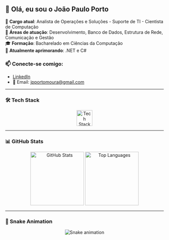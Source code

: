 ## 👋 Olá, eu sou o João Paulo Porto

🎯 **Cargo atual**: Analista de Operações e Soluções - Suporte de TI - Cientista de Computação  
🤖 **Áreas de atuação**: Desenvolvimento, Banco de Dados, Estrutura de Rede, Comunicação e Gestão  
🎓 **Formação**: Bacharelado em Ciências da Computação  
🌱 **Atualmente aprimorando**: .NET e C#  

### 📫 Conecte-se comigo:
- [LinkedIn](https://www.linkedin.com/in/jo%C3%A3o-paulo-porto-515ab933a)  
- 📧 Email: jpportomoura@gmail.com

---

### 🛠️ Tech Stack

<p align="center">
  <img src="https://skillicons.dev/icons?i=cs,python,c,cpp,html,css,js,sql" alt="Tech Stack" height="50"/>
</p>

---

### 📊 GitHub Stats

<div align="center">

  <!-- Estatísticas do GitHub -->
  <img height="170" src="https://github-readme-stats.vercel.app/api?username=jpportomoura&show_icons=true&theme=tokyonight&count_private=true&hide=prs,issues" alt="GitHub Stats" />

  <!-- Linguagens mais usadas -->
  <img height="170" src="https://github-readme-stats.vercel.app/api/top-langs/?username=jpportomoura&layout=compact&theme=tokyonight" alt="Top Languages" />

</div>

---

### 🐍 Snake Animation

<div align="center">
  <img src="https://raw.githubusercontent.com/joaopauloporto/joaopauloporto/output/github-contribution-grid-snake.svg" alt="Snake animation"/>
</div>
